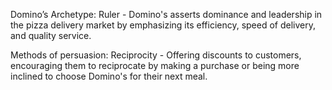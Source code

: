 Domino’s 
Archetype: Ruler - Domino's asserts dominance and leadership in the pizza delivery market by emphasizing its efficiency, speed of delivery, and quality service.

Methods of persuasion: Reciprocity - Offering discounts to customers, encouraging them to reciprocate by making a purchase or being more inclined to choose Domino's for their next meal.
